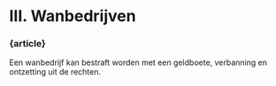 # III. Wanbedrijven

### {article}
Een wanbedrijf kan bestraft worden met een geldboete, verbanning en ontzetting uit de rechten.
